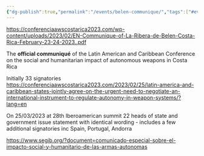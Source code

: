 ```yaml
---
{"dg-publish":true,"permalink":"/events/belen-communique/","tags":["#event","armscontrol"]}
---
```


https://conferenciaawscostarica2023.com/wp-content/uploads/2023/02/EN-Communique-of-La-Ribera-de-Belen-Costa-Rica-February-23-24-2023..pdf

The **official communiqué** of the Latin American and Caribbean Conference on the social and humanitarian impact of autonomous weapons in Costa Rica

Initially 33 signatories https://conferenciaawscostarica2023.com/2023/02/25/latin-america-and-caribbean-states-jointly-agree-on-the-urgent-need-to-negotiate-an-international-instrument-to-regulate-autonomy-in-weapon-systems/?lang=en 

On 25/03/2023 at 28th Iberoamerican summit 22 heads of state and government issue statement with identical wording - includes a few additional signatories inc Spain, Portugal, Andorra

https://www.segib.org/?document=comunicado-especial-sobre-el-impacto-social-y-humanitario-de-las-armas-autonomas




